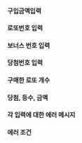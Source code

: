 #### 구입금액입력
#### 로또번호 입력
#### 보너스 번호 입력
#### 당첨번호 입력
#### 구매한 로또 개수
#### 당첨, 등수, 금액
#### 각 입력에 대한 에러 메시지
#### 에러 조건